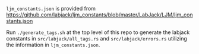 `ljm_constants.json` is provided from https://github.com/labjack/ljm_constants/blob/master/LabJack/LJM/ljm_constants.json

Run `./generate_tags.sh` at the top level of this repo to generate the labjack constants in `src/labjack/all_tags.rs` and `src/labjack/errors.rs` utilizing the information in `ljm_constants.json`.